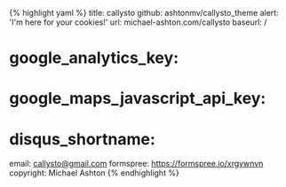 {% highlight yaml %}
title: callysto
github: ashtonmv/callysto_theme
alert: 'I'm here for your cookies!'
url: michael-ashton.com/callysto
baseurl: /
# google_analytics_key:
# google_maps_javascript_api_key:
# disqus_shortname:
email: callysto@gmail.com
formspree: https://formspree.io/xrgywnvn
copyright: Michael Ashton
{% endhighlight %}